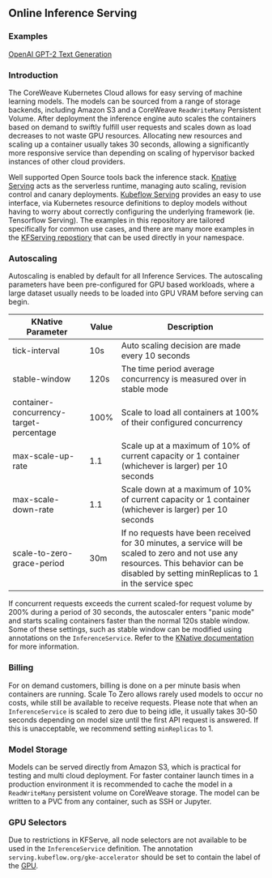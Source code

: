 ## Online Inference Serving

### Examples

[OpenAI GPT-2 Text Generation](./gpt-2)

### Introduction
The CoreWeave Kubernetes Cloud allows for easy serving of machine learning models. The models can be sourced from a range of storage backends, including Amazon S3 and a CoreWeave `ReadWriteMany` Persistent Volume. After deployment the inference engine auto scales the containers based on demand to swiftly fulfill user requests and scales down as load decreases to not waste GPU resources. Allocating new resources and scaling up a container usually takes 30 seconds, allowing a significantly more responsive service than depending on scaling of hypervisor backed instances of other cloud providers.

Well supported Open Source tools back the inference stack. [Knative Serving](https://knative.dev/docs/serving/) acts as the serverless runtime, managing auto scaling, revision control and canary deployments. [Kubeflow Serving](https://www.kubeflow.org/docs/components/serving/kfserving/) provides an easy to use interface, via Kubernetes resource definitions to deploy models without having to worry about correctly configuring the underlying framework (ie. Tensorflow Serving). The examples in this repository are tailored specifically for common use cases, and there are many more examples in the [KFServing repostiory](https://github.com/kubeflow/kfserving/tree/master/docs/samples) that can be used directly in your namespace.

### Autoscaling
Autoscaling is enabled by default for all Inference Services. The autoscaling parameters have been pre-configured for GPU based workloads, where a large dataset usually needs to be loaded into GPU VRAM before serving can begin.

| KNative Parameter                       | Value | Description                                                                                                                                                                                 |
|-----------------------------------------|-------|---------------------------------------------------------------------------------------------------------------------------------------------------------------------------------------------|
| tick-interval                           | 10s   | Auto scaling decision are made every 10 seconds                                                                                                                                             |
| stable-window                           | 120s  | The time period average concurrency is measured over in stable mode                                                                                                                         |
| container-concurrency-target-percentage | 100%  | Scale to load all containers at 100% of their configured concurrency                                                                                                                        |
| max-scale-up-rate                       | 1.1   | Scale up at a maximum of 10% of current capacity or 1 container (whichever is larger) per 10 seconds                                                                                        |
| max-scale-down-rate                     | 1.1   | Scale down at a maximum of 10% of current capacity or 1 container (whichever is larger) per 10 seconds                                                                                      |
| scale-to-zero-grace-period              | 30m   | If no requests have been received for 30 minutes, a service will be scaled to zero and not use any resources. This behavior can be disabled by setting minReplicas to 1 in the service spec |

If concurrent requests exceeds the current scaled-for request volume by 200% during a period of 30 seconds, the autoscaler enters "panic mode" and starts scaling containers faster than the normal 120s stable window. Some of these settings, such as stable window can be modified using annotations on the `InferenceService`. Refer to the [KNative documentation](https://knative.dev/docs/serving/configuring-autoscaling/) for more information.

### Billing
For on demand customers, billing is done on a per minute basis when containers are running. Scale To Zero allows rarely used models to occur no costs, while still be available to receive requests. Please note that when an `InferenceService` is scaled to zero due to being idle, it usually takes 30-50 seconds depending on model size until the first API request is answered. If this is unacceptable, we recommend setting `minReplicas` to 1.

### Model Storage
Models can be served directly from Amazon S3, which is practical for testing and multi cloud deployment. For faster container launch times in a production environment it is recommended to cache the model in a `ReadWriteMany` persistent volume on CoreWeave storage. The model can be written to a PVC from any container, such as SSH or Jupyter.

### GPU Selectors
Due to restrictions in KFServe, all node selectors are not available to be used in the `InferenceService` definition. The annotation `serving.kubeflow.org/gke-accelerator` should be set to contain the label of the [GPU](https://github.com/coreweave/kubernetes-cloud-examples#gpu-availability).
